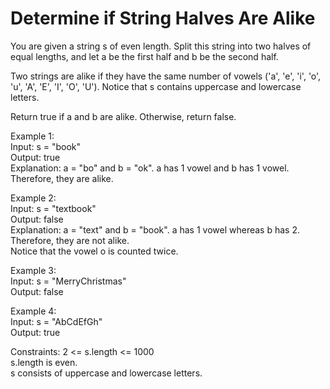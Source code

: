 # Determine if String Halves Are Alike  

You are given a string s of even length. Split this string into two halves of equal lengths, and let a be the first half and b be the second half.   

Two strings are alike if they have the same number of vowels ('a', 'e', 'i', 'o', 'u', 'A', 'E', 'I', 'O', 'U'). Notice that s contains uppercase and lowercase letters.    

Return true if a and b are alike. Otherwise, return false.   

Example 1:  
Input: s = "book"  
Output: true  
Explanation: a = "bo" and b = "ok". a has 1 vowel and b has 1 vowel. Therefore, they are alike.  

Example 2:  
Input: s = "textbook"  
Output: false  
Explanation: a = "text" and b = "book". a has 1 vowel whereas b has 2. Therefore, they are not alike.  
Notice that the vowel o is counted twice.  

Example 3:  
Input: s = "MerryChristmas"  
Output: false  

Example 4:  
Input: s = "AbCdEfGh"  
Output: true   

Constraints:
2 <= s.length <= 1000  
s.length is even.  
s consists of uppercase and lowercase letters.  